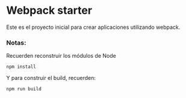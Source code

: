 # Webpack starter

Este es el proyecto inicial para crear aplicaciones utilizando webpack.

### Notas:
Recuerden reconstruir los módulos de Node
```
npm install

```

Y para construir el build, recuerden:

```
npm run build
```